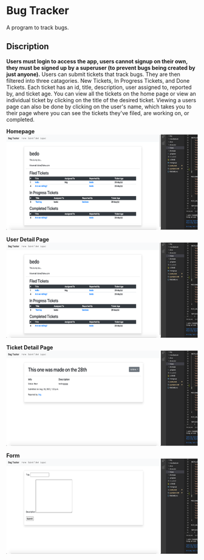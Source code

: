 # Bug Tracker

A program to track bugs.

## Discription

**Users must login to access the app, users cannot signup on their own, they must be signed up by a superuser (to prevent bugs being created by just anyone).** Users can submit tickets that track bugs. They are then filtered into three catagories. New Tickets, In Progress Tickets, and Done Tickets. Each ticket has an id, title, description, user assigned to, reported by, and ticket age. You can view all the tickets on the home page or view an individual ticket by clicking on the title of the desired ticket. Viewing a users page can also be done by clicking on the user's name, which takes you to their page where you can see the tickets they've filed, are working on, or completed.

**Homepage**
<img height="250" src="imgs/Screen Shot 2020-09-24 at 4.14.54 PM.png" />

**User Detail Page**
<img height="250" src="imgs/Screen Shot 2020-09-24 at 4.14.54 PM.png" />

**Ticket Detail Page**
<img height="250" src="imgs/Screen Shot 2020-09-24 at 4.14.42 PM.png" />

**Form**
<img height="250" src="imgs/Screen Shot 2020-09-24 at 4.14.36 PM.png" />
